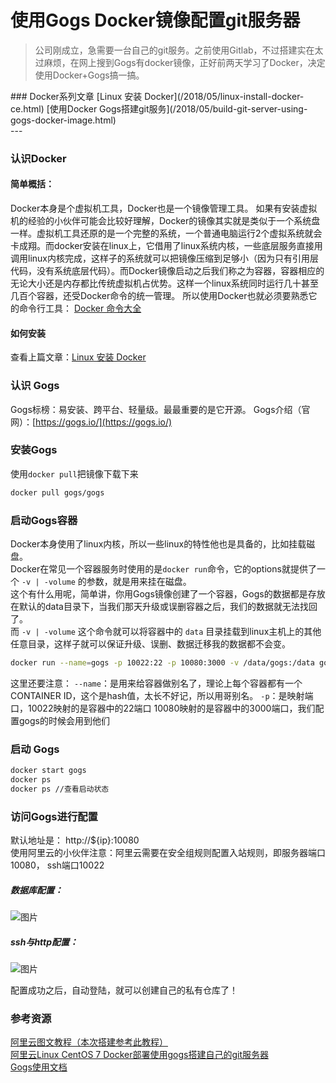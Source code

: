 # 使用Gogs Docker镜像配置git服务器

> 公司刚成立，急需要一台自己的git服务。之前使用Gitlab，不过搭建实在太过麻烦，在网上搜到Gogs有docker镜像，正好前两天学习了Docker，决定使用Docker+Gogs搞一搞。

<div class="nav-list">
### Docker系列文章
[Linux 安装 Docker](/2018/05/linux-install-docker-ce.html)
[使用Docker Gogs搭建git服务](/2018/05/build-git-server-using-gogs-docker-image.html)
</div>
---

### 认识Docker

#### 简单概括：
Docker本身是个虚拟机工具，Docker也是一个镜像管理工具。
如果有安装虚拟机的经验的小伙伴可能会比较好理解，Docker的镜像其实就是类似于一个系统盘一样。虚拟机工具还原的是一个完整的系统，一个普通电脑运行2个虚拟系统就会卡成翔。而docker安装在linux上，它借用了linux系统内核，一些底层服务直接用调用linux内核完成，这样子的系统就可以把镜像压缩到足够小（因为只有引用层代码，没有系统底层代码）。而Docker镜像启动之后我们称之为容器，容器相应的无论大小还是内存都比传统虚拟机占优势。这样一个linux系统同时运行几十甚至几百个容器，还受Docker命令的统一管理。
所以使用Docker也就必须要熟悉它的命令行工具：
[Docker 命令大全](http://www.runoob.com/docker/docker-command-manual.html)

#### 如何安装
查看上篇文章：[Linux 安装 Docker](/2018/05/linux-install-docker-ce.html)

### 认识 Gogs
Gogs标榜：易安装、跨平台、轻量级。最最重要的是它开源。
Gogs介绍（官网）：[https://gogs.io/](https://gogs.io/)

### 安装Gogs
使用`docker pull`把镜像下载下来
```bash
docker pull gogs/gogs
```

### 启动Gogs容器
Docker本身使用了linux内核，所以一些linux的特性他也是具备的，比如挂载磁盘。  
Docker在常见一个容器服务时使用的是`docker run`命令，它的options就提供了一个 `-v | -volume` 的参数，就是用来挂在磁盘。  
这个有什么用呢，简单讲，你用Gogs镜像创建了一个容器，Gogs的数据都是存放在默认的data目录下，当我们那天升级或误删容器之后，我们的数据就无法找回了。  
而 `-v | -volume` 这个命令就可以将容器中的 `data` 目录挂载到linux主机上的其他任意目录，这样子就可以保证升级、误删、数据迁移我的数据都不会变。 

```bash
docker run --name=gogs -p 10022:22 -p 10080:3000 -v /data/gogs:/data gogs/gogs
```
这里还要注意：
`--name`：是用来给容器做别名了，理论上每个容器都有一个CONTAINER ID，这个是hash值，太长不好记，所以用哥别名。
`-p`：是映射端口，10022映射的是容器中的22端口 10080映射的是容器中的3000端口，我们配置gogs的时候会用到他们

### 启动 Gogs

```bash
docker start gogs
docker ps
docker ps //查看启动状态
```

### 访问Gogs进行配置
默认地址是： http://${ip}:10080   
使用阿里云的小伙伴注意：阿里云需要在安全组规则配置入站规则，即服务器端口10080， ssh端口10022

##### 数据库配置：
![图片](http://aliyunzixunbucket.oss-cn-beijing.aliyuncs.com/jpg/b4cde507db8c7703aa92ae93493b977b.jpg)

##### ssh与http配置：
![图片](http://aliyunzixunbucket.oss-cn-beijing.aliyuncs.com/jpg/8ef500f6bdf5cbfc49125c2c3842c167.jpg)

配置成功之后，自动登陆，就可以创建自己的私有仓库了！

### 参考资源

[阿里云图文教程（本次搭建参考此教程）](https://www.aliyun.com/jiaocheng/120285.html?spm=5176.100033.0.0.jZ1hRY)  
[阿里云Linux CentOS 7 Docker部署使用gogs搭建自己的git服务器](https://www.cnblogs.com/donaldtdz/p/8443516.html)  
[Gogs使用文档](https://gogs.io/docs)
